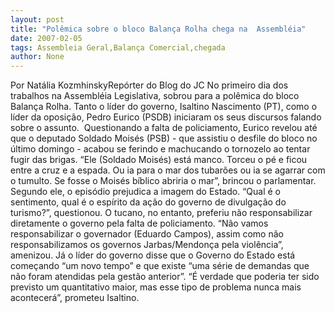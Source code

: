 ```yaml
---
layout: post
title: "Polêmica sobre o bloco Balança Rolha chega na  Assembléia"
date: 2007-02-05
tags: Assembleia Geral,Balança Comercial,chegada
author: None
---
```

Por Natália KozmhinskyRepórter do Blog do JC 
No primeiro dia dos trabalhos na Assembléia Legislativa, sobrou para a polêmica do bloco Balança Rolha. Tanto o líder do governo, Isaltino Nascimento (PT), como o líder da oposição, Pedro Eurico (PSDB) iniciaram os seus discursos falando sobre o assunto.&nbsp; 
Questionando a falta de policiamento, Eurico revelou até que o deputado Soldado Moisés (PSB) - que assistiu o desfile do bloco no último domingo - acabou se ferindo e machucando o tornozelo ao tentar fugir das brigas. 
“Ele (Soldado Moisés) está manco. Torceu o pé e ficou entre a cruz e a espada. Ou ia para o mar dos tubarões ou ia se agarrar com o tumulto. Se fosse o Moisés bíblico abriria o mar”, brincou o parlamentar. 
Segundo ele, o episódio prejudica a imagem do Estado. “Qual é o sentimento, qual é o espírito da ação do governo de divulgação do turismo?”, questionou. O tucano, no entanto, preferiu não responsabilizar diretamente o governo pela falta de policiamento. “Não vamos responsabilizar o governador (Eduardo Campos), assim como não responsabilizamos os governos Jarbas/Mendonça pela violência”, amenizou. 
Já o líder do governo disse que o Governo do Estado está começando “um novo tempo” e que existe “uma série de demandas que não foram atendidas pela gestão anterior”. “É verdade que poderia ter sido previsto um quantitativo maior, mas esse tipo de problema nunca mais acontecerá”,&nbsp;prometeu Isaltino.&nbsp;  